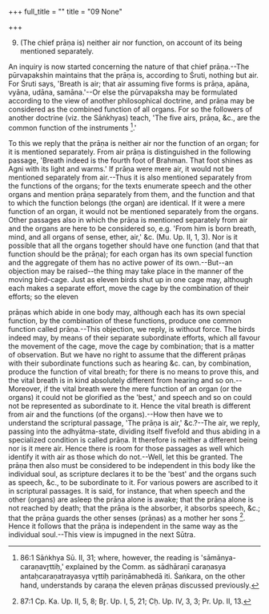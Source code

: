 +++
full_title = ""
title = "09 None"

+++


9. (The chief prāṇa is) neither air nor function, on account of its being mentioned separately.

An inquiry is now started concerning the nature of that chief prāṇa.--The pūrvapakshin maintains that the prāṇa is, according to Śruti, nothing but air. For Śruti says, 'Breath is air; that air assuming five forms is prāṇa, apāna, vyāna, udāna, samāna.'--Or else the pūrvapaksha may be formulated according to the view of another philosophical doctrine, and prāṇa may be considered as the combined function of all organs. For so the followers of another doctrine (viz. the Sāṅkhyas) teach, 'The five airs, prāṇa, &c., are the common function of the instruments [^fn_56].'

[^fn_56]: 86:1 Sāṅkhya Sū. II, 31; where, however, the reading is 'sāmānya-caraṇavr̥ttiḥ,' explained by the Comm. as sādhāraṇī caraṇasya antaḥcaraṇatrayasya vr̥ttiḥ pariṇāmabhedā iti. Śaṅkara, on the other hand, understands by caraṇa the eleven prāṇas discussed previously.

To this we reply that the prāṇa is neither air nor the function of an organ; for it is mentioned separately. From air prāṇa is distinguished in the following passage, 'Breath indeed is the fourth foot of Brahman. That foot shines as Agni with its light and warms.' If prāṇa were mere air, it would not be mentioned separately from air.--Thus it is also mentioned separately from the functions of the organs; for the texts enumerate speech and the other organs and mention prāṇa separately from them, and the function and that to which the function belongs (the organ) are identical. If it were a mere function of an organ, it would not be mentioned separately from the organs. Other passages also in which the prāṇa is mentioned separately from air and the organs are here to be considered so, e.g. 'From him is born breath, mind, and all organs of sense, ether, air,' &c. (Mu. Up. II, 1, 3). Nor is it possible that all the organs together should have one function (and that that function should be the prāṇa); for each organ has its own special function and the aggregate of them has no active power of its own.--But--an objection may be raised--the thing may take place in the manner of the moving bird-cage. Just as eleven birds shut up in one cage may, although each makes a separate effort, move the cage by the combination of their efforts; so the eleven

prāṇas which abide in one body may, although each has its own special function, by the combination of these functions, produce one common function called prāṇa.--This objection, we reply, is without force. The birds indeed may, by means of their separate subordinate efforts, which all favour the movement of the cage, move the cage by combination; that is a matter of observation. But we have no right to assume that the different prāṇas with their subordinate functions such as hearing &c. can, by combination, produce the function of vital breath; for there is no means to prove this, and the vital breath is in kind absolutely different from hearing and so on.--Moreover, if the vital breath were the mere function of an organ (or the organs) it could not be glorified as the 'best,' and speech and so on could not be represented as subordinate to it. Hence the vital breath is different from air and the functions (of the organs).--How then have we to understand the scriptural passage, 'The prāṇa is air,' &c.?--The air, we reply, passing into the adhyātma-state, dividing itself fivefold and thus abiding in a specialized condition is called prāṇa. It therefore is neither a different being nor is it mere air. Hence there is room for those passages as well which identify it with air as those which do not.--Well, let this be granted. The prāṇa then also must be considered to be independent in this body like the individual soul, as scripture declares it to be the 'best' and the organs such as speech, &c., to be subordinate to it. For various powers are ascribed to it in scriptural passages. It is said, for instance, that when speech and the other (organs) are asleep the prāṇa alone is awake; that the prāṇa alone is not reached by death; that the prāṇa is the absorber, it absorbs speech, &c.; that the prāṇa guards the other senses (prāṇas) as a mother her sons [^fn_57]. Hence it follows that the prāṇa is independent in the same way as the individual soul.--This view is impugned in the next Sūtra.

[^fn_57]: 87:1 Cp. Ka. Up. II, 5, 8; Br̥. Up. I, 5, 21; Cḥ. Up. IV, 3, 3; Pr. Up. II, 13.

